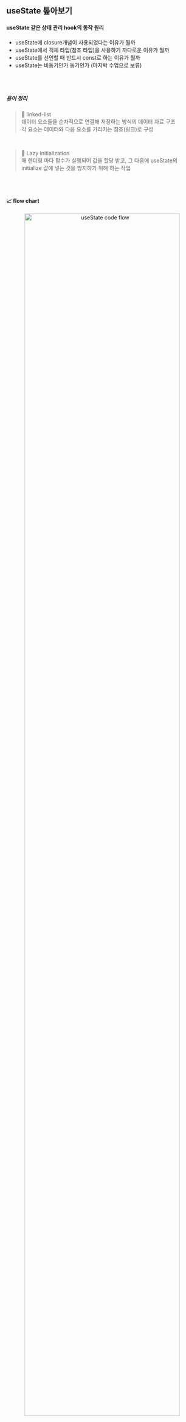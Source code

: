 ## useState 톺아보기

#### useState 같은 상태 관리 hook의 동작 원리

- useState에 closure개념이 사용되었다는 이유가 뭘까
- useState에서 객체 타입(참조 타입)을 사용하기 까다로운 이유가 뭘까
- useState를 선언할 때 반드시 const로 하는 이유가 뭘까
- useState는 비동기인가 동기인가 (마지박 수업으로 보류)

<br />
<br />

##### 용어 정리

> 📖 linked-list <br />
> 데이터 요소들을 순차적으로 연결해 저장하는 방식의 데이터 자료 구조 <br />
> 각 요소는 데이터와 다음 요소를 가리키는 참조(링크)로 구성

<br />

> 📖 Lazy initialization <br />
> 매 렌더링 마다 함수가 실행되어 값을 할당 받고, 그 다음에 useState의 initialize 값에 넣는 것을 방지하기 위해 하는 작업

<br />
<br />

#### 📈 flow chart

<p align="center">
<img width="90%" src="https://github.com/user-attachments/assets/8cf66f85-923b-4948-aefe-190f09f2b8f3" alt="useState code flow" />
</p>

useState가 내부에서 동작하는 방식

##### 마운트 시 (mountState)

HooksDispatcherOnMount에서 mountState를 호출하여 초기 상태를 설정하고, 상태 업데이트 함수를 생성합니다.

##### 업데이트 시 (updateState)

컴포넌트가 다시 렌더링될 때는 HooksDispatcherOnUpdate가 호출되며, updateState가 현재 상태를 업데이트합니다.

##### 상태 업데이트 (dispatchSetState)

setState 함수가 호출되면, dispatchSetState가 업데이트 큐에 변경 요청을 추가하고, 리렌더링을 예약합니다.

<br />
<br />

#### detail

##### ① 호출

아래 코드를 실행하면 리액트는 컴포넌트의 상태를 관리하기 위해 내부적으로 여러 가지 작업을 수행합니다.

```js
const [state, setState] = useState(0);
```

<br />

##### ② mountState

mountState는 컴포넌트가 처음 마운트될 때 호출되는 함수입니다. <br />
여기서 초기 상태가 설정되고, 리액트는 상태와 상태 업데이트 함수를 반환합니다.

```js
function mountState(initialState) {
  const hook = mountWorkInProgressHook(); // 현재 hook 정보 생성
  if (typeof initialState === "function") {
    initialState = initialState(); // 초기값이 함수면 실행하여 결과값 사용
  }
  hook.memoizedState = initialState; // 초기 상태 저장
  const queue = (hook.queue = {
    pending: null, // 상태 업데이트 큐 초기화
  });
  const dispatch = dispatchSetState.bind(null, currentlyRenderingFiber, queue); // 상태 업데이트 함수 생성
  return [hook.memoizedState, dispatch]; // 현재 상태와 setState 반환
}
```

###### ✓ points

- mountState는 컴포넌트가 처음 렌더링될 때 상태를 초기화
- memoizedState에 초기 상태를 저장하고, 상태 변경을 위한 업데이트 큐(queue)를 초기화
- dispatchSetState 함수는 상태 업데이트를 처리하는 함수로, 이후 setState가 호출되면 이 함수가 동작

<br />

##### ③ HooksDispatcherOnMount

useState는 처음 렌더링 시에만 HooksDispatcherOnMount를 통해 처리됩니다. <br /> HooksDispatcherOnMount는 상태를 설정하고, 업데이트 함수와 함께 반환합니다.

```js
const HooksDispatcherOnMount = {
  useState: mountState,
  // ...다른 훅들
};
```

HooksDispatcherOnMount는 컴포넌트가 처음 렌더링될 때 호출되며 상태 초기화(mountState)와 같은 기능을 처리합니다.

<br />

##### ④ updateState (업데이트 시)

컴포넌트가 다시 렌더링되거나 상태가 변경될 때, HooksDispatcherOnUpdate가 호출됩니다. <br />
이는 useState를 다시 호출해도 기존 상태 값을 유지하고 업데이트합니다.

```js
function updateState() {
  const hook = updateWorkInProgressHook(); // 현재 hook 정보 가져오기
  const queue = hook.queue;
  const pending = queue.pending; // 대기 중인 업데이트 큐

  if (pending !== null) {
    // 업데이트 큐가 있을 경우, 모든 업데이트를 처리함
    let newState = hook.memoizedState;
    let first = pending.next; // 첫 업데이트를 가져옴
    do {
      const action = first.action;
      newState = typeof action === "function" ? action(newState) : action; // 상태 업데이트
      first = first.next;
    } while (first !== pending.next);

    hook.memoizedState = newState; // 새로운 상태 저장
    queue.pending = null; // 큐 초기화
  }

  return [hook.memoizedState, hook.dispatch]; // 새로운 상태와 업데이트 함수 반환
}
```

###### ✓ points

- updateState는 컴포넌트가 다시 렌더링될 때 호출
- 업데이트 큐에 저장된 상태 변경 사항을 처리하고, 새로운 상태 값을 계산
- 이전 상태 값을 유지하며, 상태 변경 함수(setState)가 호출될 때마다 업데이트 큐에 해당 변경을 추가

<br />

##### ⑤ HooksDispatcherOnUpdate

상태 업데이트 시에는 HooksDispatcherOnUpdate가 호출됩니다. <br />
이는 컴포넌트가 다시 렌더링될 때 상태를 업데이트하는 역할을 합니다.

```js
const HooksDispatcherOnUpdate = {
  useState: updateState,
  // ...다른 훅들
};
```

HooksDispatcherOnUpdate는 상태가 변경되면 updateState를 호출해 상태 값을 업데이트합니다. <br />
mountState와 다르게, 이미 저장된 상태 값(memoizedState)을 업데이트하는 데 중점을 둡니다.

<br />

##### ⑥ dispatchSetState

dispatchSetState는 setState 함수가 호출될 때 실행됩니다. <br />
이 함수는 상태 변경 요청을 처리하고, 해당 상태 업데이트를 큐에 추가합니다.

```js
function dispatchSetState(fiber, queue, action) {
  const update = {
    action, // 상태 변경 함수나 값
    next: null,
  };

  const pending = queue.pending;
  if (pending === null) {
    update.next = update; // 첫 번째 업데이트 처리
  } else {
    update.next = pending.next;
    pending.next = update;
  }
  queue.pending = update; // 업데이트 큐에 추가

  // 상태 변경을 리렌더링 요청으로 예약함
  scheduleUpdateOnFiber(fiber);
}
```

###### ✓ points

- dispatchSetState는 상태 변경 요청을 받아 상태 변경 함수(action)를 큐에 저장
- 이를 통해 상태 변경이 비동기적으로 처리되며, 리렌더링을 예약

<br />

<br />
<br />
